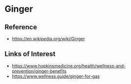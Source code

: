 # Ginger

## Reference

* https://en.wikipedia.org/wiki/Ginger


## Links of Interest

* https://www.hopkinsmedicine.org/health/wellness-and-prevention/ginger-benefits
* https://www.wellness.guide/ginger-for-gas
